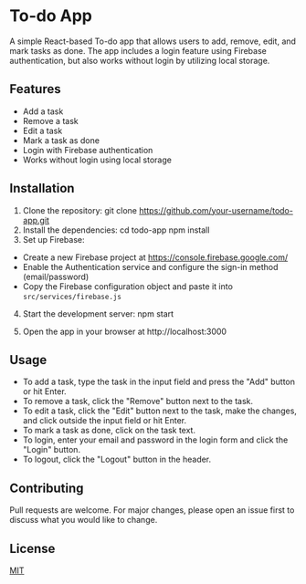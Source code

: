 # To-do App

A simple React-based To-do app that allows users to add, remove, edit, and mark tasks as done. The app includes a login feature using Firebase authentication, but also works without login by utilizing local storage.

## Features

- Add a task
- Remove a task
- Edit a task
- Mark a task as done
- Login with Firebase authentication
- Works without login using local storage

## Installation

1. Clone the repository:
git clone https://github.com/your-username/todo-app.git
2. Install the dependencies:
cd todo-app
npm install
3. Set up Firebase:
- Create a new Firebase project at https://console.firebase.google.com/
- Enable the Authentication service and configure the sign-in method (email/password)
- Copy the Firebase configuration object and paste it into `src/services/firebase.js`

4. Start the development server:
npm start

5. Open the app in your browser at http://localhost:3000

## Usage

- To add a task, type the task in the input field and press the "Add" button or hit Enter.
- To remove a task, click the "Remove" button next to the task.
- To edit a task, click the "Edit" button next to the task, make the changes, and click outside the input field or hit Enter.
- To mark a task as done, click on the task text.
- To login, enter your email and password in the login form and click the "Login" button.
- To logout, click the "Logout" button in the header.

## Contributing

Pull requests are welcome. For major changes, please open an issue first to discuss what you would like to change.

## License

[MIT](https://choosealicense.com/licenses/mit/)